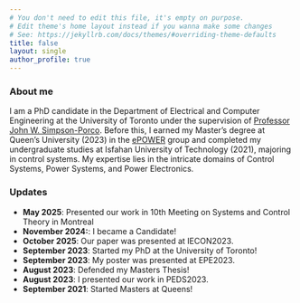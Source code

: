 ```yaml
---
# You don't need to edit this file, it's empty on purpose.
# Edit theme's home layout instead if you wanna make some changes
# See: https://jekyllrb.com/docs/themes/#overriding-theme-defaults
title: false   
layout: single
author_profile: true
---
```

### About me
I am a PhD candidate in the Department of Electrical and Computer Engineering at the University of Toronto under the supervision of [Professor John W. Simpson-Porco](https://www.control.utoronto.ca/~jwsimpson/). Before this, I earned my Master’s degree at Queen’s University (2023) in the [ePOWER](https://www.queensu.ca/epower/) group and completed my undergraduate studies at Isfahan University of Technology (2021), majoring in control systems. My expertise lies in the intricate domains of Control Systems, Power Systems, and Power Electronics.

### Updates
- **May 2025**: Presented our work in 10th Meeting on Systems and Control Theory in Montreal
- **November 2024:**: I became a Candidate!
- **October 2025**: Our paper was presented at IECON2023.
- **September 2023**: Started my PhD at the University of Toronto!
- **September 2023**: My poster was presented at EPE2023.
- **August 2023**: Defended my Masters Thesis!
- **August 2023**: I presented our work in PEDS2023.
- **September 2021**: Started Masters at Queens!




